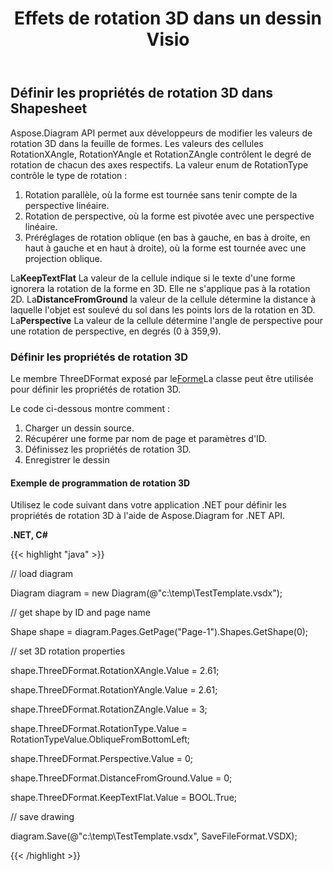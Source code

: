 ﻿---
title: Effets de rotation 3D dans un dessin Visio
type: docs
weight: 90
url: /fr/net/3d-rotation-effects-in-a-visio-drawing/
description: Cette section explique comment définir les propriétés de rotation 3D dans Shapesheet avec Aspose.Diagram.
---
## **Définir les propriétés de rotation 3D dans Shapesheet**
Aspose.Diagram API permet aux développeurs de modifier les valeurs de rotation 3D dans la feuille de formes. Les valeurs des cellules RotationXAngle, RotationYAngle et RotationZAngle contrôlent le degré de rotation de chacun des axes respectifs. La valeur enum de RotationType contrôle le type de rotation :

1. Rotation parallèle, où la forme est tournée sans tenir compte de la perspective linéaire.
1. Rotation de perspective, où la forme est pivotée avec une perspective linéaire.
1. Préréglages de rotation oblique (en bas à gauche, en bas à droite, en haut à gauche et en haut à droite), où la forme est tournée avec une projection oblique.

 La**KeepTextFlat** La valeur de la cellule indique si le texte d'une forme ignorera la rotation de la forme en 3D. Elle ne s'applique pas à la rotation 2D. La**DistanceFromGround** la valeur de la cellule détermine la distance à laquelle l'objet est soulevé du sol dans les points lors de la rotation en 3D. La**Perspective** La valeur de la cellule détermine l'angle de perspective pour une rotation de perspective, en degrés (0 à 359,9).
### **Définir les propriétés de rotation 3D**
 Le membre ThreeDFormat exposé par le[Forme](https://reference.aspose.com/diagram/net/aspose.diagram/shape)La classe peut être utilisée pour définir les propriétés de rotation 3D.

Le code ci-dessous montre comment :

1. Charger un dessin source.
1. Récupérer une forme par nom de page et paramètres d'ID.
1. Définissez les propriétés de rotation 3D.
1. Enregistrer le dessin
#### **Exemple de programmation de rotation 3D**
Utilisez le code suivant dans votre application .NET pour définir les propriétés de rotation 3D à l'aide de Aspose.Diagram for .NET API.

**.NET, C#**

{{< highlight "java" >}}

 // load diagram

Diagram diagram = new Diagram(@"c:\temp\TestTemplate.vsdx");

// get shape by ID and page name

Shape shape = diagram.Pages.GetPage("Page-1").Shapes.GetShape(0);



// set 3D rotation properties

shape.ThreeDFormat.RotationXAngle.Value = 2.61;

shape.ThreeDFormat.RotationYAngle.Value = 2.61;

shape.ThreeDFormat.RotationZAngle.Value = 3;

shape.ThreeDFormat.RotationType.Value = RotationTypeValue.ObliqueFromBottomLeft;

shape.ThreeDFormat.Perspective.Value = 0;

shape.ThreeDFormat.DistanceFromGround.Value = 0;

shape.ThreeDFormat.KeepTextFlat.Value = BOOL.True;

// save drawing

diagram.Save(@"c:\temp\TestTemplate.vsdx", SaveFileFormat.VSDX);

{{< /highlight >}}
